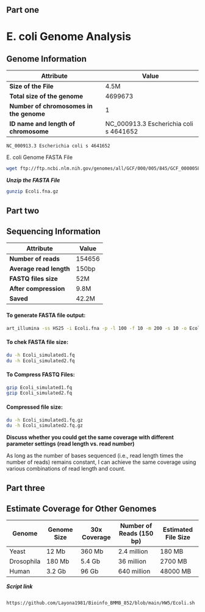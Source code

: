 
## Part one

# E. coli Genome Analysis

## Genome Information

| Attribute                          | Value                          |
|------------------------------------|--------------------------------|
| **Size of the File**               | 4.5M                           |
| **Total size of the genome**       | 4699673                        |
| **Number of chromosomes in the genome** | 1                          |
| **ID name and length of chromosome** | NC_000913.3 Escherichia coli s 4641652 |


````
NC_000913.3 Escherichia coli s 4641652 

````
E. coli Genome FASTA File

```sh
wget ftp://ftp.ncbi.nlm.nih.gov/genomes/all/GCF/000/005/845/GCF_000005845.2_ASM584v2/GCF_000005845.2_ASM584v2_genomic.fna.gz -O Ecoli.fna.gz
```

***Unzip the FASTA File***

```sh
gunzip Ecoli.fna.gz
```


## Part two

## Sequencing Information

| Attribute                          | Value                          |
|------------------------------------|--------------------------------|
| **Number of reads**                | 154656                         |
| **Average read length**            | 150bp                          |
| **FASTQ files size**               | 52M                            |
| **After compression**              | 9.8M                           |
| **Saved**                          | 42.2M                          |


#### To generate FASTA file output:

```sh
art_illumina -ss HS25 -i Ecoli.fna -p -l 100 -f 10 -m 200 -s 10 -o Ecoli_simulated
```

#### To chek FASTA file size:

```sh
du -h Ecoli_simulated1.fq
du -h Ecoli_simulated2.fq
```

#### To Compress FASTQ Files:

```sh
gzip Ecoli_simulated1.fq
gzip Ecoli_simulated2.fq
```
#### Compressed file size:

```sh
du -h Ecoli_simulated1.fq.gz
du -h Ecoli_simulated2.fq.gz
```

****Discuss whether you could get the same coverage with different parameter settings (read length vs. read number)****

As long as the number of bases sequenced (i.e., read length times the number of reads) remains constant, I can achieve the same coverage using various combinations of read length and count.


## Part three


## Estimate Coverage for Other Genomes

| Genome      | Genome Size | 30x Coverage | Number of Reads (150 bp) | Estimated File Size |
|-------------|-------------|--------------|--------------------------|---------------------|
| Yeast       | 12 Mb       | 360 Mb       | 2.4 million              | 180 MB              |
| Drosophila  | 180 Mb      | 5.4 Gb       | 36 million               | 2700 MB             |
| Human       | 3.2 Gb      | 96 Gb        | 640 million              | 48000 MB            |


***Script link***

```` 

https://github.com/Layona1981/Bioinfo_BMMB_852/blob/main/HW5/Ecoli.sh

````


